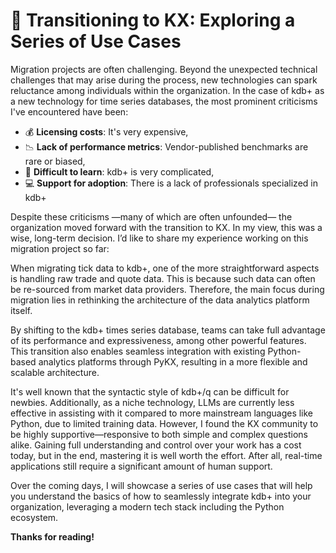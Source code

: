 # 🚀 Transitioning to KX: Exploring a Series of Use Cases 

Migration projects are often challenging. Beyond the unexpected technical challenges that may arise during the process, new technologies can spark reluctance among individuals within the organization. In the case of kdb+ as a new technology for time series databases, the most prominent criticisms I've encountered have been:

- 💰 **Licensing costs**: It's very expensive,
- 📉 **Lack of performance metrics**: Vendor-published benchmarks are rare or biased,
- 🤯 **Difficult to learn**: kdb+ is very complicated,
- 💻 **Support for adoption**: There is a lack of professionals specialized in kdb+

Despite these criticisms —many of which are often unfounded— the organization moved forward with the transition to KX. In my view, this was a wise, long-term decision. I’d like to share my experience working on this migration project so far:

When migrating tick data to kdb+, one of the more straightforward aspects is handling raw trade and quote data. This is because such data can often be re-sourced from market data providers. Therefore, the main focus during migration lies in rethinking the architecture of the data analytics platform itself.

By shifting to the kdb+ times series database, teams can take full advantage of its performance and expressiveness, among other powerful features. This transition also enables seamless integration with existing Python-based analytics platforms through PyKX, resulting in a more flexible and scalable architecture.

It's well known that the syntactic style of kdb+/q can be difficult for newbies. Additionally, as a niche technology, LLMs are currently less effective in assisting with it compared to more mainstream languages like Python, due to limited training data. However, I found the KX community to be highly supportive—responsive to both simple and complex questions alike. Gaining full understanding and control over your work has a cost today, but in the end, mastering it is well worth the effort. After all, real-time applications still require a significant amount of human support.

Over the coming days, I will showcase a series of use cases that will help you understand the basics of how to seamlessly integrate kdb+ into your organization, leveraging a modern tech stack including the Python ecosystem.

**Thanks for reading!**
